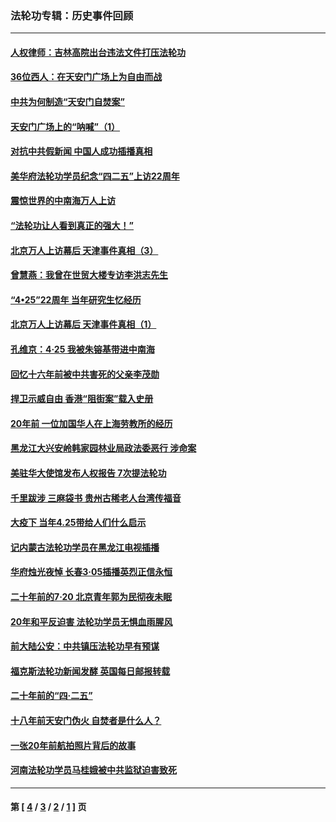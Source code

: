 ### 法轮功专辑：历史事件回顾
---
#### [人权律师：吉林高院出台违法文件打压法轮功](../../pages/nf5793/n13825665.md?10220430) 
#### [36位西人：在天安门广场上为自由而战](../../pages/nf5793/n13390029.md?10220430) 
#### [中共为何制造“天安门自焚案”](../../pages/nf5793/n13183270.md?10220430) 
#### [天安门广场上的“呐喊”（1）](../../pages/nf5793/n13105277.md?10220430) 
#### [对抗中共假新闻 中国人成功插播真相](../../pages/nf5793/n12910618.md?10220430) 
#### [美华府法轮功学员纪念“四二五”上访22周年](../../pages/nf5793/n12904445.md?10220430) 
#### [震惊世界的中南海万人上访](../../pages/nf5793/n12903976.md?10220430) 
#### [“法轮功让人看到真正的强大！”](../../pages/nf5793/n12903195.md?10220430) 
#### [北京万人上访幕后 天津事件真相（3）](../../pages/nf5793/n12902807.md?10220430) 
#### [曾慧燕：我曾在世贸大楼专访李洪志先生](../../pages/nf5793/n12898729.md?10220430) 
#### [“4•25”22周年 当年研究生忆经历](../../pages/nf5793/n12894152.md?10220430) 
#### [北京万人上访幕后 天津事件真相（1）](../../pages/nf5793/n12885174.md?10220430) 
#### [孔维京：4·25 我被朱镕基带进中南海](../../pages/nf5793/n12864987.md?10220430) 
#### [回忆十六年前被中共害死的父亲李茂勋](../../pages/nf5793/n12880270.md?10220430) 
#### [捍卫示威自由 香港“阻街案”载入史册](../../pages/nf5793/n12811245.md?10220430) 
#### [20年前 一位加国华人在上海劳教所的经历](../../pages/nf5793/n12707932.md?10220430) 
#### [黑龙江大兴安岭韩家园林业局政法委恶行 涉命案](../../pages/nf5793/n12622815.md?10220430) 
#### [美驻华大使馆发布人权报告 7次提法轮功](../../pages/nf5793/n12520541.md?10220430) 
#### [千里跋涉 三麻袋书 贵州古稀老人台湾传福音](../../pages/nf5793/n12198750.md?10220430) 
#### [大疫下 当年4.25带给人们什么启示](../../pages/nf5793/n12058565.md?10220430) 
#### [记内蒙古法轮功学员在黑龙江电视插播](../../pages/nf5793/n11699194.md?10220430) 
#### [华府烛光夜悼 长春3·05插播英烈正信永恒](../../pages/nf5793/n11397432.md?10220430) 
#### [二十年前的7·20 北京青年郭为民彻夜未眠](../../pages/nf5793/n11354195.md?10220430) 
#### [20年和平反迫害 法轮功学员无惧血雨腥风](../../pages/nf5793/n11348279.md?10220430) 
#### [前大陆公安：中共镇压法轮功早有预谋](../../pages/nf5793/n11352168.md?10220430) 
#### [福克斯法轮功新闻发酵  英国每日邮报转载](../../pages/nf5793/n11285952.md?10220430) 
#### [二十年前的“四·二五”](../../pages/nf5793/n11207639.md?10220430) 
#### [十八年前天安门伪火 自焚者是什么人？](../../pages/nf5793/n10996556.md?10220430) 
#### [一张20年前航拍照片背后的故事](../../pages/nf5793/n10693797.md?10220430) 
#### [河南法轮功学员马桂娥被中共监狱迫害致死](../../pages/nf5793/n10684974.md?10220430) 

---
#### 第 [ [4](./4.md?10220430) / [3](./3.md?10220430) / [2](./2.md?10220430) / [1](./1.md?10220430) ] 页
